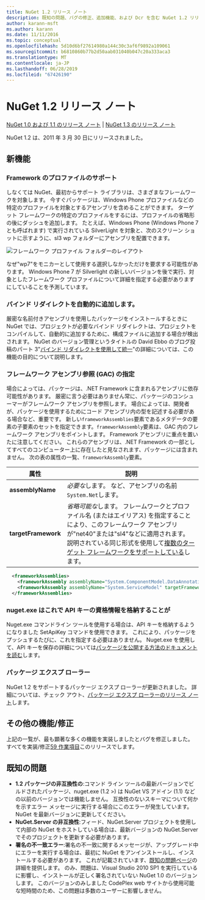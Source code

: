 ```yaml
---
title: NuGet 1.2 リリース ノート
description: 既知の問題、バグの修正、追加機能、および Dcr を含む NuGet 1.2 リリース ノートです。
author: karann-msft
ms.author: karann
ms.date: 11/11/2016
ms.topic: conceptual
ms.openlocfilehash: 5d10d6bf27614980a144c30c3af6f9892a109061
ms.sourcegitcommit: b6810860b77b2d50aab031040b047c20a333aca3
ms.translationtype: MT
ms.contentlocale: ja-JP
ms.lasthandoff: 06/28/2019
ms.locfileid: "67426190"
---
```

# <a name="nuget-12-release-notes"></a>NuGet 1.2 リリース ノート

[NuGet 1.0 および 1.1 のリリース ノート](../release-notes/nuget-1.1.md) | [NuGet 1.3 のリリース ノート](../release-notes/nuget-1.3.md)

NuGet 1.2 は、2011 年 3 月 30 日にリリースされました。

## <a name="new-features"></a>新機能

### <a name="framework-profile-support"></a>Framework のプロファイルのサポート

しなくては NuGet、最初からサポート ライブラリは、さまざまなフレームワークを対象します。 今すぐパッケージは、Windows Phone プロファイルなどの特定のプロファイルを対象とするアセンブリを含めることができます。 ターゲット フレームワークの特定のプロファイルをするには、プロファイルの省略形の後にダッシュを追加します。 たとえば、Windows Phone (Windows Phone 7 とも呼ばれます) で実行されている SilverLight を対象と、次のスクリーン ショットに示すように、sl3 wp フォルダーにアセンブリを配置できます。

![フレームワーク プロファイル フォルダーのレイアウト](./media/framework-profile-support.png)

なぜ"wp7"をモニカーとして使用する選択しなかっただけを要求する可能性があります。 Windows Phone 7 が Silverlight の新しいバージョンを後で実行、対象としたフレームワーク プロファイルについて詳細を指定する必要がありますにしていることを予測しています。

### <a name="automatically-add-binding-redirects"></a>バインド リダイレクトを自動的に追加します。

厳密な名前付きアセンブリを使用したパッケージをインストールするときに NuGet では、プロジェクトが必要なバインド リダイレクトは、プロジェクトをコンパイルして、自動的に追加するために、構成ファイルに追加する場合が検出されます。 NuGet のバージョン管理というタイトルの David Ebbo のブログ投稿のパート 3"[バインド リダイレクトを使用して統一](http://blog.davidebbo.com/2011/01/nuget-versioning-part-3-unification-via.html)"の詳細については、この機能の目的について説明します。

<a name="framework-assembly-refs"></a>

### <a name="specifying-framework-assembly-references-gac"></a>フレームワーク アセンブリ参照 (GAC) の指定

場合によっては、パッケージは、.NET Framework に含まれるアセンブリに依存可能性があります。 厳密に言う必要はありません常に、パッケージのコンシューマーがフレームワーク アセンブリを参照します。 場合によっては、開発者が、パッケージを使用するためにコード アセンブリ内の型を記述する必要がある場合など、重要です。 新しい`frameworkAssemblies`要素であるメタデータの要素の子要素のセットを指定できます。`frameworkAssembly`要素は、GAC 内のフレームワーク アセンブリをポイントします。 Framework アセンブリに重点を置いたに注意してください。
これらのアセンブリは、.NET Framework の一部としてすべてのコンピューター上に存在したと見なされます、パッケージには含まれません。 次の表の属性の一覧、`frameworkAssembly`要素。


|属性 |説明|
|----------------|-----------|
|**assemblyName**|*必要な*します。 など、アセンブリの名前`System.Net`します。|
|**targetFramework**|*省略可能な*します。 フレームワークとプロファイル名 (またはエイリアス) を指定することにより、このフレームワーク アセンブリが"net40"または"sl4"などに適用されます。 説明されている同じ形式を使用して[複数のターゲット フレームワークをサポートしている](../create-packages/supporting-multiple-target-frameworks.md)します。|

```xml
  <frameworkAssemblies>
    <frameworkAssembly assemblyName="System.ComponentModel.DataAnnotations" targetFramework="net40" />
    <frameworkAssembly assemblyName="System.ServiceModel" targetFramework="net40" />
  </frameworkAssemblies>
```

### <a name="nugetexe-now-is-able-to-store-api-key-credentials"></a>nuget.exe はこれで API キーの資格情報を格納することが

Nuget.exe コマンドライン ツールを使用する場合は、API キーを格納するようになりました SetApiKey コマンドを使用できます。 これにより、パッケージをプッシュするたびに、これを指定する必要はありません。 Nuget.exe を使用して、API キーを保存の詳細については[パッケージを公開する方法のドキュメントを読む](../nuget-org/publish-a-package.md)します。

### <a name="package-explorer"></a>パッケージ エクスプ ローラー
NuGet 1.2 をサポートするパッケージ エクスプ ローラーが更新されました。 詳細については、チェック アウト、[パッケージ エクスプ ローラーのリリース ノート](http://nuget.codeplex.com/wikipage?title=New%20features%20in%20NuGet%20Package%20Explorer%201.0)します。

## <a name="other-featuresfixes"></a>その他の機能/修正

上記の一覧が、最も顕著な多くの機能を実装しましたとバグを修正しました。 すべてを実装/修正[59 作業項目](http://nuget.codeplex.com/workitem/list/advanced?keyword=&status=All&type=All&priority=All&release=NuGet%201.2&assignedTo=All&component=All&sortField=Votes&sortDirection=Descending&page=0)このリリースでします。

## <a name="known-issues"></a>既知の問題

* **1.2 パッケージの非互換性の**:コマンド ライン ツールの最新バージョンでビルドされたパッケージ、nuget.exe (1.2 >) は NuGet VS アドイン (1.1) などの以前のバージョンでは機能しません。 互換性のないスキーマについて何かを示すエラー メッセージに実行する場合にこのエラーが発生しています。 NuGet を最新バージョンに更新してください。
* **NuGet.Server の非互換性**:フィード、NuGet.Server プロジェクトを使用して内部の NuGet をホストしている場合は、最新バージョンの NuGet.Server でそのプロジェクトを更新する必要があります。
* **署名の不一致エラー**:署名の不一致に関するメッセージが、アップグレード中にエラーを実行する場合は、最初に NuGet をアンインストールし、インストールする必要があります。 これが記載されています、[既知の問題ページ](../release-notes/known-issues.md)の詳細を提供します。 のみ、問題は、Visual Studio 2010 SP1 を実行しているに影響し、インストールが正しく署名されていない NuGet 1.0 のバージョンします。 このバージョンのみしました CodePlex web サイトから使用可能な短時間のため、この問題は多数のユーザーに影響しません。